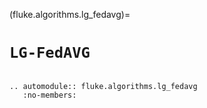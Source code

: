 (fluke.algorithms.lg_fedavg)=

# ``LG-FedAVG``

```{eval-rst}

.. automodule:: fluke.algorithms.lg_fedavg
   :no-members:

```